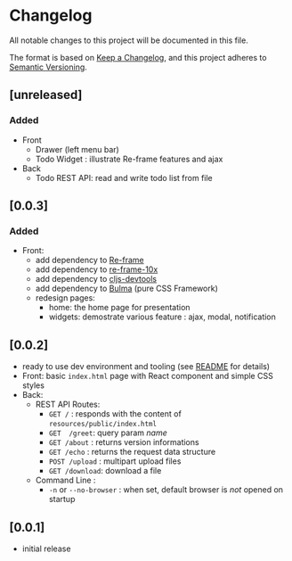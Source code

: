 # Changelog

All notable changes to this project will be documented in this file.

The format is based on [Keep a Changelog],
and this project adheres to [Semantic Versioning].

## [unreleased]
### Added
- Front
  - Drawer (left menu bar)
  - Todo Widget : illustrate Re-frame features and ajax
- Back
  - Todo REST API: read and write todo list from file

## [0.0.3]
### Added
- Front:
  - add dependency to [Re-frame](https://day8.github.io/re-frame/)
  - add dependency to [re-frame-10x](https://github.com/day8/re-frame-10x)
  - add dependency to [cljs-devtools](https://github.com/binaryage/cljs-devtools)
  - add dependency to [Bulma](https://bulma.io) (pure CSS Framework)
  - redesign pages: 
    - home: the home page for presentation
    - widgets: demostrate various feature : ajax, modal, notification

## [0.0.2]
- ready to use dev environment and tooling (see [README](README.md) for details)
- Front: basic `index.html` page with React component and simple CSS styles
- Back: 
  - REST API Routes:
    - `GET /` : responds with the content of `resources/public/index.html`
    - `GET  /greet`: query param *name*
    - `GET /about` : returns version informations
    - `GET /echo` : returns the request data structure
    - `POST /upload` : multipart upload files
    - `GET /download`: download a file
  - Command Line :
    - `-n` or `--no-browser` : when set, default browser is *not* opened on startup

## [0.0.1]
- initial release


<!-- Links -->
[keep a changelog]: https://keepachangelog.com/en/1.0.0/
[semantic versioning]: https://semver.org/spec/v2.0.0.html

